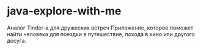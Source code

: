 # java-explore-with-me

Аналог Tinder-а для дружеских встреч
Приложение, которое поможет найти 
человека для поездки в путешествие, 
похода в кино или другого досуга.
